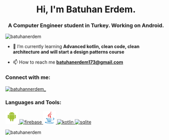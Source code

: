 <h1 align="center">Hi, I'm Batuhan Erdem.</h1>
<h3 align="center">A Computer Engineer student in Turkey. Working on Android.</h3>

<p align="left"> <img src="https://komarev.com/ghpvc/?username=batuhanerdem&label=Profile%20views&color=0e75b6&style=flat" alt="batuhanerdem" /> </p>

- 🌱 I’m currently learning **Advanced kotlin, clean code, clean architecture and will start a design patterns course**

- 📫 How to reach me **batuhanerdem173@gmail.com**

<h3 align="left">Connect with me:</h3>
<p align="left">
<a href="https://instagram.com/batuhannerdem_" target="blank"><img align="center" src="https://raw.githubusercontent.com/rahuldkjain/github-profile-readme-generator/master/src/images/icons/Social/instagram.svg" alt="batuhannerdem_" height="30" width="40" /></a>
</p>

<h3 align="left">Languages and Tools:</h3>
<p align="left"> <a href="https://developer.android.com" target="_blank" rel="noreferrer"> <img src="https://raw.githubusercontent.com/devicons/devicon/master/icons/android/android-original-wordmark.svg" alt="android" width="40" height="40"/> </a> <a href="https://firebase.google.com/" target="_blank" rel="noreferrer"> <img src="https://www.vectorlogo.zone/logos/firebase/firebase-icon.svg" alt="firebase" width="40" height="40"/> </a> <a href="https://www.java.com" target="_blank" rel="noreferrer"> <img src="https://raw.githubusercontent.com/devicons/devicon/master/icons/java/java-original.svg" alt="java" width="40" height="40"/> </a> <a href="https://kotlinlang.org" target="_blank" rel="noreferrer"> <img src="https://www.vectorlogo.zone/logos/kotlinlang/kotlinlang-icon.svg" alt="kotlin" width="40" height="40"/> </a> <a href="https://www.sqlite.org/" target="_blank" rel="noreferrer"> <img src="https://www.vectorlogo.zone/logos/sqlite/sqlite-icon.svg" alt="sqlite" width="40" height="40"/> </a> </p>

<p><img align="center" src="https://github-readme-stats.vercel.app/api/top-langs?username=batuhanerdem&show_icons=true&locale=en&layout=compact"  alt="batuhanerdem" /></p>
